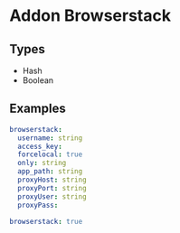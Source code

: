 # Addon Browserstack



## Types

* Hash
* Boolean



## Examples

```yaml
browserstack:
  username: string
  access_key: 
  forcelocal: true
  only: string
  app_path: string
  proxyHost: string
  proxyPort: string
  proxyUser: string
  proxyPass:
```

```yaml
browserstack: true

```
